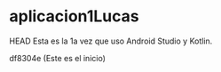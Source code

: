 # aplicacion1Lucas
 HEAD
Esta es la 1a vez que uso Android Studio y Kotlin.

df8304e (Este es el inicio)
